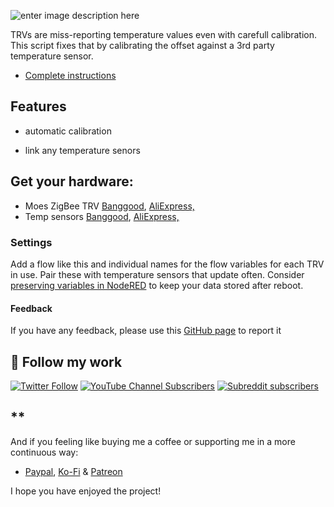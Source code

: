 ![enter image description here](https://notenoughtech.com/wp-content/uploads/2021/12/thumbnail-copy-2.jpg)

TRVs are miss-reporting temperature values even with carefull calibration. This script fixes that by calibrating the offset against a 3rd party temperature sensor.  

- [Complete instructions]()  

## Features
- automatic calibration

- link any temperature senors


## Get your hardware:

- Moes ZigBee TRV [Banggood](https://www.banggood.com/custlink/mDGENchc61), [AliExpress,](https://s.click.aliexpress.com/e/_A5PJh4)
- Temp sensors [Banggood](https://www.banggood.com/custlink/K3GhNWEC4M), [AliExpress,](https://s.click.aliexpress.com/e/_AlwrOW)


### Settings
Add a flow like this and individual names for the flow variables for each TRV in use. Pair these with temperature sensors that update often. Consider [preserving variables in NodeRED](https://notenoughtech.com/home-automation/preserving-variables-in-nodered/) to keep your data stored after reboot.

#### Feedback
If you have any feedback, please use this [GitHub page](https://github.com/notenoughtech/NodeRED-Projects/blob/master/TRV%20Auto-Calibration/README.md) to report it


## 🔗 Follow my work
[![Twitter Follow](https://img.shields.io/twitter/follow/notenoughtech?label=%40notenoughtech&logo=twitter&style=for-the-badge)](https://twitter.com/NotEnoughTECH) [![YouTube Channel Subscribers](https://img.shields.io/youtube/channel/subscribers/UC7V__uBIaZotHn_smHJShGQ?label=NotEnoughTech&logo=YouTube&logoColor=red&style=for-the-badge)](https://www.youtube.com/channel/UC7V__uBIaZotHn_smHJShGQ)
[![Subreddit subscribers](https://img.shields.io/reddit/subreddit-subscribers/not_enough_tech?logo=reddit&logoColor=white&style=for-the-badge)](https://www.reddit.com/r/Not_Enough_Tech/)

## **
And if you feeling like buying me a coffee or supporting me in a more continuous way:

- [Paypal](https://www.paypal.me/notenoughtech), [Ko-Fi](https://ko-fi.com/notenoughtech) & [Patreon](https://www.patreon.com/NotEnoughTECH)

  
I hope you have enjoyed the project!